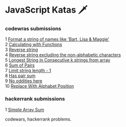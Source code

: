 # JavaScript Katas 🗡 

### codewras submissions
1 [Format a string of names like 'Bart, Lisa & Maggie'](scripts/kata1.js)  
2 [Calculating with Functions](scripts/kata2.js)  
3 [Reverse string](scripts/kata3.js)  
4 [Reverse string excluding the non-alphabetic characters](scripts/kata4.js)  
5 [Longest String in Consecutive k strings from array ](scripts/kata5.js)   
6 [Sum of Pairs](scripts/kata6.js)  
7 [Limit string length - 1](scripts/kata7.js)   
8 [Has pair sum](scripts/kata8.js)   
9 [No oddities here](scripts/kata9.js)  
10 [Replace With Alphabet Position](scripts/kata10.js)  


### hackerrank submissions 
1 [Simple Array Sum](scripts/hackerrank1.js)  


codewars, hackerrank problems.
